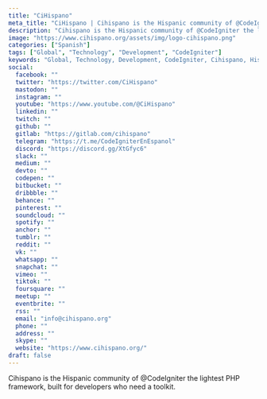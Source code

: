 ```yaml
---
title: "CiHispano"
meta_title: "CiHispano | Cihispano is the Hispanic community of @CodeIgniter the lightest PHP framework, built for developers who need a toolkit"
description: "Cihispano is the Hispanic community of @CodeIgniter the lightest PHP framework, built for developers who need a toolkit."
image: "https://www.cihispano.org/assets/img/logo-cihispano.png"
categories: ["Spanish"]
tags: ["Global", "Technology", "Development", "CodeIgniter"]
keywords: "Global, Technology, Development, CodeIgniter, Cihispano, Hispanic community, PHP framework, Lightest, Developers, Toolkit"
social:
  facebook: ""
  twitter: "https://twitter.com/CiHispano"
  mastodon: ""
  instagram: ""
  youtube: "https://www.youtube.com/@CiHispano"
  linkedin: ""
  twitch: ""
  github: ""
  gitlab: "https://gitlab.com/cihispano"
  telegram: "https://t.me/CodeIgniterEnEspanol"
  discord: "https://discord.gg/XtGfyc6"
  slack: ""
  medium: ""
  devto: ""
  codepen: ""
  bitbucket: ""
  dribbble: ""
  behance: ""
  pinterest: ""
  soundcloud: ""
  spotify: ""
  anchor: ""
  tumblr: ""
  reddit: ""
  vk: ""
  whatsapp: ""
  snapchat: ""
  vimeo: ""
  tiktok: ""
  foursquare: ""
  meetup: ""
  eventbrite: ""
  rss: ""
  email: "info@cihispano.org"
  phone: ""
  address: ""
  skype: ""
  website: "https://www.cihispano.org/"
draft: false
---
```


Cihispano is the Hispanic community of @CodeIgniter the lightest PHP framework, built for developers who need a toolkit.
